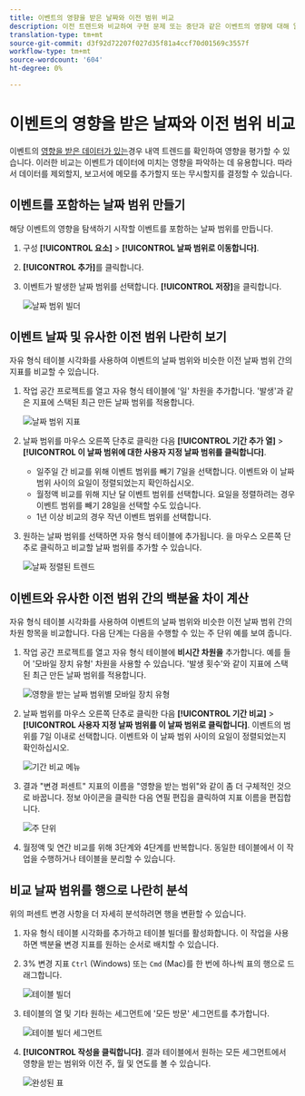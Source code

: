```yaml
---
title: 이벤트의 영향을 받은 날짜와 이전 범위 비교
description: 이전 트렌드와 비교하여 구현 문제 또는 중단과 같은 이벤트의 영향에 대해 알아봅니다.
translation-type: tm+mt
source-git-commit: d3f92d72207f027d35f81a4ccf70d01569c3557f
workflow-type: tm+mt
source-wordcount: '604'
ht-degree: 0%

---
```



# 이벤트의 영향을 받은 날짜와 이전 범위 비교

이벤트의 [영향을 받은 데이터가 있는](overview.md)경우 내역 트렌드를 확인하여 영향을 평가할 수 있습니다. 이러한 비교는 이벤트가 데이터에 미치는 영향을 파악하는 데 유용합니다. 따라서 데이터를 제외할지, 보고서에 메모를 추가할지 또는 무시할지를 결정할 수 있습니다.

## 이벤트를 포함하는 날짜 범위 만들기

해당 이벤트의 영향을 탐색하기 시작할 이벤트를 포함하는 날짜 범위를 만듭니다.

1. 구성 **[!UICONTROL 요소]** > **[!UICONTROL 날짜 범위로 이동합니다]**.
2. **[!UICONTROL 추가]**&#x200B;를 클릭합니다.
3. 이벤트가 발생한 날짜 범위를 선택합니다. **[!UICONTROL 저장]**&#x200B;을 클릭합니다.

   ![날짜 범위 빌더](assets/date_range_builder.png)

## 이벤트 날짜 및 유사한 이전 범위 나란히 보기

자유 형식 테이블 시각화를 사용하여 이벤트의 날짜 범위와 비슷한 이전 날짜 범위 간의 지표를 비교할 수 있습니다.

1. 작업 공간 프로젝트를 열고 자유 형식 테이블에 &#39;일&#39; 차원을 추가합니다. &#39;발생&#39;과 같은 지표에 스택된 최근 만든 날짜 범위를 적용합니다.

   ![날짜 범위 지표](assets/date_range_metric.png)

2. 날짜 범위를 마우스 오른쪽 단추로 클릭한 다음 **[!UICONTROL 기간 추가 열]** > **[!UICONTROL 이 날짜 범위에 대한 사용자 지정 날짜 범위를 클릭합니다]**.
   * 일주일 간 비교를 위해 이벤트 범위를 빼기 7일을 선택합니다. 이벤트와 이 날짜 범위 사이의 요일이 정렬되었는지 확인하십시오.
   * 월정액 비교를 위해 지난 달 이벤트 범위를 선택합니다. 요일을 정렬하려는 경우 이벤트 범위를 빼기 28일을 선택할 수도 있습니다.
   * 1년 이상 비교의 경우 작년 이벤트 범위를 선택합니다.
3. 원하는 날짜 범위를 선택하면 자유 형식 테이블에 추가됩니다. 을 마우스 오른쪽 단추로 클릭하고 비교할 날짜 범위를 추가할 수 있습니다.

   ![날짜 정렬된 트렌드](assets/date_aligned_trends.png)

## 이벤트와 유사한 이전 범위 간의 백분율 차이 계산

자유 형식 테이블 시각화를 사용하여 이벤트의 날짜 범위와 비슷한 이전 날짜 범위 간의 차원 항목을 비교합니다. 다음 단계는 다음을 수행할 수 있는 주 단위 예를 보여 줍니다.

1. 작업 공간 프로젝트를 열고 자유 형식 테이블에 **비시간 차원을** 추가합니다. 예를 들어 &#39;모바일 장치 유형&#39; 차원을 사용할 수 있습니다. &#39;발생 횟수&#39;와 같이 지표에 스택된 최근 만든 날짜 범위를 적용합니다.

   ![영향을 받는 날짜 범위별 모바일 장치 유형](assets/mobile_device_type.png)

2. 날짜 범위를 마우스 오른쪽 단추로 클릭한 다음 **[!UICONTROL 기간 비교]** > **[!UICONTROL 사용자 지정 날짜 범위를 이 날짜 범위로 클릭합니다]**. 이벤트의 범위를 7일 이내로 선택합니다. 이벤트와 이 날짜 범위 사이의 요일이 정렬되었는지 확인하십시오.

   ![기간 비교 메뉴](assets/compare_time_custom.png)

3. 결과 &quot;변경 퍼센트&quot; 지표의 이름을 &quot;영향을 받는 범위&quot;와 같이 좀 더 구체적인 것으로 바꿉니다. 정보 아이콘을 클릭한 다음 연필 편집을 클릭하여 지표 이름을 편집합니다.

   ![주 단위](assets/wow_affected_range.png)

4. 월정액 및 연간 비교를 위해 3단계와 4단계를 반복합니다. 동일한 테이블에서 이 작업을 수행하거나 테이블을 분리할 수 있습니다.

## 비교 날짜 범위를 행으로 나란히 분석

위의 퍼센트 변경 사항을 더 자세히 분석하려면 행을 변환할 수 있습니다.

1. 자유 형식 테이블 시각화를 추가하고 테이블 빌더를 활성화합니다. 이 작업을 사용하면 백분율 변경 지표를 원하는 순서로 배치할 수 있습니다.
2. 3% 변경 지표 `Ctrl` (Windows) 또는 `Cmd` (Mac)를 한 번에 하나씩 표의 행으로 드래그합니다.

   ![테이블 빌더](assets/table_builder.png)

3. 테이블의 열 및 기타 원하는 세그먼트에 &#39;모든 방문&#39; 세그먼트를 추가합니다.

   ![테이블 빌더 세그먼트](assets/table_builder_segments.png)

4. **[!UICONTROL 작성을 클릭합니다]**. 결과 테이블에서 원하는 모든 세그먼트에서 영향을 받는 범위와 이전 주, 월 및 연도를 볼 수 있습니다.

   ![완성된 표](assets/table_builder_finished.png)
